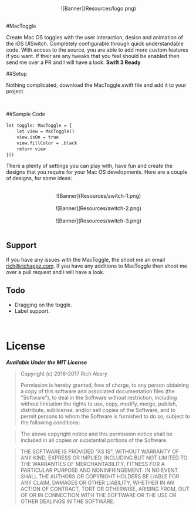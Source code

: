 <br>

<center>![Banner](Resources/logo.png)</center>

<br>

#MacToggle

Create Mac OS toggles with the user interaction, desisn and animation of the iOS UISwitch. Completely configurable through quick understandable code. With access to the source, you are able to add more custom features if you want. If their are any tweaks that you feel should be enabled then send me over a PR and I will have a look. **Swift 3 Ready**

##Setup

Nothing complicated, download the MacToggle.swift file and add it to your project.

<br>

##Sample Code

```
let toggle: MacToggle = {
	let view = MacToggle()
	view.isOn = true
	view.fillColor = .black
	return view
}()
```
There a plenty of settings you can play with, have fun and create the designs that you require for your Mac OS developments. Here are a couple of designs, for some ideas:

<br>

<center>![Banner](Resources/switch-1.png)</center>

<br>

<center>![Banner](Resources/switch-2.png)</center>

<br>

<center>![Banner](Resources/switch-3.png)</center>

<br>

## Support

If you have any issues with the MacToggle, the shoot me an email <a href="mailto:rich@richappz.com?Subject=MacToggle%20Support" target="_top">rich@richappz.com</a>. If you have any additions to MacToggle then shoot me over a pull request and I will have a look.

## Todo

- Dragging on the toggle.
- Label support.

<br>

# License

***Available Under the MIT License***

>Copyright (c) 2016-2017 Rich Abery
>                    
>Permission is hereby granted, free of charge, to any person obtaining a copy of this software and associated documentation files (the "Software"), to deal in the Software without restriction, including without limitation the rights to use, copy, modify, merge, publish, distribute, sublicense, and/or sell copies of the Software, and to permit persons to whom the Software is furnished to do so, subject to the following conditions:
                    
>The above copyright notice and this permission notice shall be included in all copies or substantial portions of the Software.
                    
>THE SOFTWARE IS PROVIDED "AS IS", WITHOUT WARRANTY OF ANY KIND, EXPRESS OR IMPLIED, INCLUDING BUT NOT LIMITED TO THE WARRANTIES OF MERCHANTABILITY, FITNESS FOR A PARTICULAR PURPOSE AND NONINFRINGEMENT. IN NO EVENT SHALL THE AUTHORS OR COPYRIGHT HOLDERS BE LIABLE FOR ANY CLAIM, DAMAGES OR OTHER LIABILITY, WHETHER IN AN ACTION OF CONTRACT, TORT OR OTHERWISE, ARISING FROM, OUT OF OR IN CONNECTION WITH THE SOFTWARE OR THE USE OR OTHER DEALINGS IN THE SOFTWARE.